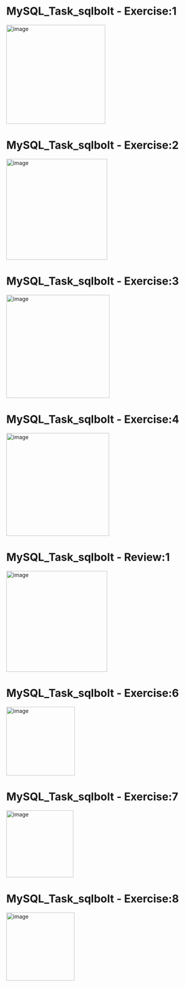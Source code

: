 # MySQL_Task_sqlbolt - Exercise:1
<img width="260" alt="image" src="https://github.com/Tharani-Kasiselvam/MySQL_Task_sqlbolt/assets/162134346/079b8084-fe7e-479d-8962-22b7ecbcebca">

# MySQL_Task_sqlbolt - Exercise:2
<img width="265" alt="image" src="https://github.com/Tharani-Kasiselvam/MySQL_Task_sqlbolt/assets/162134346/dc7eeb07-877d-4e4a-910e-a08dd4d65047">

# MySQL_Task_sqlbolt - Exercise:3
<img width="271" alt="image" src="https://github.com/Tharani-Kasiselvam/MySQL_Task_sqlbolt/assets/162134346/b0f71e5a-4b93-4638-9c78-db121d69a5ec">

# MySQL_Task_sqlbolt - Exercise:4
<img width="270" alt="image" src="https://github.com/Tharani-Kasiselvam/MySQL_Task_sqlbolt/assets/162134346/5454205c-e378-4364-80c9-d0da88073491">

# MySQL_Task_sqlbolt - Review:1
<img width="265" alt="image" src="https://github.com/Tharani-Kasiselvam/MySQL_Task_sqlbolt/assets/162134346/9fe5ed01-22f6-4cdf-a770-3f902e596fa5">

# MySQL_Task_sqlbolt - Exercise:6
<img width="180" alt="image" src="https://github.com/Tharani-Kasiselvam/MySQL_Task_sqlbolt/assets/162134346/ab0f431a-ccda-49b8-9996-b2c99d558ddf">

# MySQL_Task_sqlbolt - Exercise:7
<img width="176" alt="image" src="https://github.com/Tharani-Kasiselvam/MySQL_Task_sqlbolt/assets/162134346/e9c0dd64-5a0e-4761-9a68-39bf56f49227">

# MySQL_Task_sqlbolt - Exercise:8
<img width="179" alt="image" src="https://github.com/Tharani-Kasiselvam/MySQL_Task_sqlbolt/assets/162134346/77eb7691-012f-4470-9096-809ad1d6c8d2">

